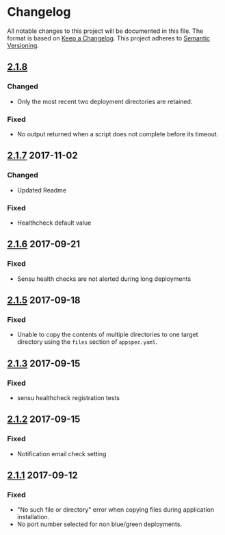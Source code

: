 # Changelog

All notable changes to this project will be documented in this file. The format is based on [Keep a Changelog](http://keepachangelog.com/en/1.0.0/).
This project adheres to [Semantic Versioning](http://semver.org/spec/v2.0.0.html).

## [2.1.8]

### Changed

- Only the most recent two deployment directories are retained.

### Fixed

- No output returned when a script does not complete before its timeout.

## [2.1.7] 2017-11-02

### Changed
- Updated Readme

### Fixed
- Healthcheck default value

## [2.1.6] 2017-09-21

### Fixed
- Sensu health checks are not alerted during long deployments

## [2.1.5] 2017-09-18

### Fixed
- Unable to copy the contents of multiple directories to one target directory using the `files` section of `appspec.yaml`.

## [2.1.3] 2017-09-15

### Fixed
- sensu healthcheck registration tests

## [2.1.2] 2017-09-15

### Fixed
- Notification email check setting

## [2.1.1] 2017-09-12

### Fixed
- "No such file or directory" error when copying files during application installation.
- No port number selected for non blue/green deployments.

[Unreleased]: https://github.com/trainline/consul-deployment-agent/compare/2.1.8...HEAD
[2.1.8]: https://github.com/trainline/consul-deployment-agent/compare/2.1.7...2.1.8
[2.1.7]: https://github.com/trainline/consul-deployment-agent/compare/2.1.6...2.1.7
[2.1.6]: https://github.com/trainline/consul-deployment-agent/compare/2.1.5...2.1.6
[2.1.5]: https://github.com/trainline/consul-deployment-agent/compare/2.1.4...2.1.5
[2.1.4]: https://github.com/trainline/consul-deployment-agent/compare/2.1.3...2.1.4
[2.1.3]: https://github.com/trainline/consul-deployment-agent/compare/2.1.2...2.1.3
[2.1.2]: https://github.com/trainline/consul-deployment-agent/compare/2.1.1...2.1.2
[2.1.1]: https://github.com/trainline/consul-deployment-agent/compare/2.1.0...2.1.1